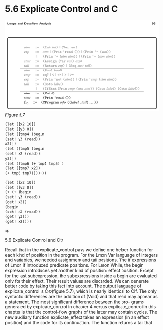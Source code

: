 # 5.6 Explicate Control and C

![Figure 5.7...](images/page_107_vector_255.png)
*Figure 5.7*

```
(let ([x2 10])
(let ([y3 0])
(let ([tmp4 (begin
(set! y3 (read))
x2)])
(let ([tmp5 (begin
(set! x2 (read))
y3)])
(let ([tmp6 (+ tmp4 tmp5)])
(let ([tmp7 x2])
(+ tmp6 tmp7)))))))
```

```
(let ([x2 10])
(let ([y3 0])
(+ (+ (begin
(set! y3 (read))
(get! x2))
(begin
(set! x2 (read))
(get! y3)))
(get! x2))))
```

⇒

5.6 Explicate Control and C⟲

Recall that in the explicate_control pass we define one helper function for each kind of position in the program. For the Lmon Var language of integers and variables, we needed assignment and tail positions. The if expressions of Lmon if introduced predicate positions. For Lmon While, the begin expression introduces yet another kind of position: effect position. Except for the last subexpression, the subexpressions inside a begin are evaluated only for their effect. Their result values are discarded. We can generate better code by taking this fact into account. The output language of explicate_control is C⟲(figure 5.7), which is nearly identical to CIf. The only syntactic differences are the addition of (Void) and that read may appear as a statement. The most significant difference between the pro- grams generated by explicate_control in chapter 4 versus explicate_control in this chapter is that the control-flow graphs of the latter may contain cycles. The new auxiliary function explicate_effect takes an expression (in an effect position) and the code for its continuation. The function returns a tail that

